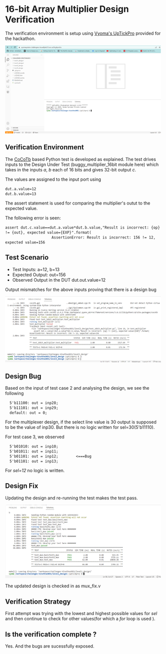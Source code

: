 # 16-bit Array Multiplier Design Verification

The verification environment is setup using [Vyoma's UpTickPro](https://vyomasystems.com) provided for the hackathon.

![](https://github.com/vyomasystems-lab/challenges-Vinuthna3031/blob/master/vyoma.png?raw=true)

## Verification Environment

The [CoCoTb](https://www.cocotb.org/) based Python test is developed as explained. The test drives inputs to the Design Under Test (buggy_multiplier_16bit module here) which takes in the inputs *a*, *b* each of 16 bits and gives 32-bit output *c*.

The values are assigned to the input port using 
```
dut.a.value=12
dut.b.value=13
```
The assert statement is used for comparing the multiplier's outut to the expected value.

The following error is seen:
```
assert dut.c.value==dut.a.value*dut.b.value,"Result is incorrect: {op} != {out}, expected value={EXP}".format(
                     AssertionError: Result is incorrect: 156 != 12, expected value=156
```
## Test Scenario 

- Test Inputs: a=12, b=13
- Expected Output: out=156
- Observed Output in the DUT dut.out.value=12

Output mismatches for the above inputs proving that there is a design bug


![](https://github.com/vyomasystems-lab/challenges-Vinuthna3031/blob/master/level3_design/failedcase.png)

## Design Bug
Based on the input of test case 2 and analysing the design, we see the following

```
  5'b11100: out = inp28;
  5'b11101: out = inp29;
  default: out = 0; 
```
For the multiplexer design, if the select line value is 30 output is supposed to be the value of inp30. But there is no logic written for sel=30(5'b11110).

For test case 3, we observed
```
  5'b01010: out = inp10;
  5'b01011: out = inp11;
  5'b01101: out = inp12;        <===Bug
  5'b01101: out = inp13; 
``` 
For *sel=12* no logic is written.

## Design Fix
Updating the design and re-running the test makes the test pass.

![](https://github.com/vyomasystems-lab/challenges-Vinuthna3031/blob/master/level1_design1/mux_fixed%20bugs.png)

The updated design is checked in as mux_fix.v

## Verification Strategy
First attempt was trying with the lowest and highest possible values for *sel* and then continue to check for other values(for which a *for* loop is used ).

## Is the verification complete ?
Yes. And the bugs are sucessfully exposed.
